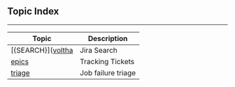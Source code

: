 
Topic Index
-----------

---

| Topic | Description |
| ----- | ------------|
| [{SEARCH}]([voltha](https://jira.opencord.org/issues/?jql=(text%20~%20"voltha")%20AND%20(resolution%20IS%20EMPTY)) | Jira Search |
| [epics](topic/epics.md)             | Tracking Tickets        |
| [triage](topic/triage.md)           | Job failure triage      |
